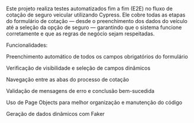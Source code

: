 Este projeto realiza testes automatizados fim a fim (E2E) no fluxo de cotação de seguro veicular utilizando Cypress. Ele cobre todas as etapas do formulário de cotação — desde o preenchimento dos dados do veículo até a seleção da opção de seguro — garantindo que o sistema funcione corretamente e que as regras de negócio sejam respeitadas.

Funcionalidades:

Preenchimento automático de todos os campos obrigatórios do formulário

Verificação de visibilidade e seleção de campos dinâmicos

Navegação entre as abas do processo de cotação

Validação de mensagens de erro e conclusão bem-sucedida

Uso de Page Objects para melhor organização e manutenção do código

Geração de dados dinâmicos com Faker
